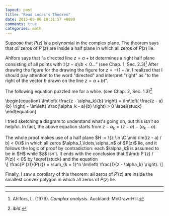 ```yaml
---
layout: post
title: "Read Lucas's Theorem"
date: 2015-09-06 18:31:57 +0800
comments: true
categories: math
---
```


Suppose that $P(z)$ is a polynomial in the complex plane.  The theorem
says that *all* zeros of $P'(z)$ are inside a half plane in which all
zeros of $P(z)$ lie.

Ahlfors says that <q>a directed line $z = a + bt$ determines a right
half plane consisting of all points with $\Im(z - a) / b < 0$...</q>
(see Chap. 1, Sec. 2.3)[^ahlfors]  After drawing the figure for the 
drawing the figure for $z = -(1 + i)t$, I realized that I should pay
attention to the word "directed" and interpret "right" as "to the
right of the vector $b$ drawn on the line $z = a + bt$".

The following equation puzzled me for a while.  (see Chap. 2, Sec.
1.3)[^ibid]

<div class="myeqn">
\begin{equation}
  \Im\left( \frac{z - \alpha_k}{b} \right) = \Im\left( \frac{z - a}{b}
  \right) - \Im\left( \frac{\alpha_k - a}{b} \right) > 0
  \label{stuck}
\end{equation}
</div>

I tried sketching a diagram to understand what's going on, but this
*isn't* so helpful.  In fact, the above equation starts from
<span class="myeqn" markdown="0">$z - \alpha_k = (z - a) - (\alpha_k -
a)$</span>.


<span class="myeqn" markdown="0">
The whole proof makes use of a half plane $H := \{z \in \C \mid \Im[(z
- a) / b] < 0\}$ in which all zeros $\alpha_1,\ldots,\alpha_n$ of
$P(z)$ lie, and it follows the logic of proof by contradiction: each
$\alpha_k$ is assumed to be in $H$ while $z$ isn't.  It ends with the
conclusion that $\Im(b P'(z) / P(z)) < 0$ by \eqref{stuck} and the
equation
</span>

<div class="myeqn">
\[
  \frac{P'(z)}{P(z)} = \sum_{k = 1}^n \Im\left( \frac{1}{z - \alpha_k}
  \right).
\]
</div>

Finally, I saw a corollary of this theorem: all zeros of $P'(z)$ are
inside the smallest convex polygon in which all zeros of $P(z)$ lie.

---
[^ahlfors]:
    Ahlfors, L. (1979). *Complex analysis*. Auckland: McGraw-Hill.

[^ibid]: *ibid*.
